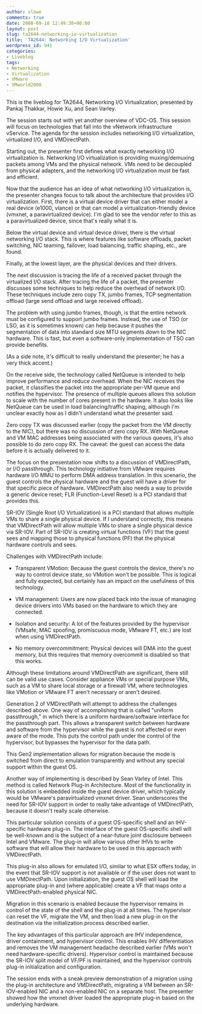 ```yaml
---
author: slowe
comments: true
date: 2008-09-18 12:49:38+00:00
layout: post
slug: ta2644-networking-io-virtualization
title: 'TA2644: Networking I/O Virtualization'
wordpress_id: 941
categories:
- Liveblog
tags:
- Networking
- Virtualization
- VMware
- VMworld2008
---
```


This is the liveblog for TA2644, Networking I/O Virtualization, presented by Pankaj Thakkar, Howie Xu, and Sean Varley.

The session starts out with yet another overview of VDC-OS. This session will focus on technologies that fall into the vNetwork infrastructure vService. The agenda for the session includes networking I/O virtualization, virtualized I/O, and VMDirectPath.

Starting out, the presenter first defines what exactly networking I/O virtualization is. Networking I/O virtualization is providing muxing/demuxing packets among VMs and the physical network. VMs need to be decoupled from physical adapters, and the networking I/O virtualization must be fast and efficient.

Now that the audience has an idea of what networking I/O virtualization is, the presenter changes focus to talk about the architecture that provides I/O virtualization. First, there is a virtual device driver that can either model a real device (e1000, vlance) or that can model a virtualization-friendly device (vmxnet, a paravirtualized device). I'm glad to see the vendor refer to this as a paravirtualized device, since that's really what it is.

Below the virtual device and virtual device driver, there is the virtual networking I/O stack. This is where features like software offloads, packet switching, NIC teaming, failover, load balancing, traffic shaping, etc., are found.

Finally, at the lowest layer, are the physical devices and their drivers.

The next discussion is tracing the life of a received packet through the virtualized I/O stack. After tracing the life of a packet, the presenter discusses some techniques to help reduce the overhead of network I/O. These techniques include zero copy TX, jumbo frames, TCP segmentation offload (large send offload and large received offload).

The problem with using jumbo frames, though, is that the entire network must be configured to support jumbo frames. Instead, the use of TSO (or LSO, as it is sometimes known) can help because it pushes the segmentation of data into standard size MTU segments down to the NIC hardware. This is fast, but even a software-only implementation of TSO can provide benefits.

(As a side note, it's difficult to really understand the presenter; he has a very thick accent.)

On the receive side, the technology called NetQueue is intended to help improve performance and reduce overhead. When the NIC receives the packet, it classifies the packet into the appropriate per-VM queue and notifies the hypervisor. The presence of multiple queues allows this solution to scale with the number of cores present in the hardware. It also looks like NetQueue can be used in load balancing/traffic shaping, although I'm unclear exactly how as I didn't understand what the presenter said.

Zero copy TX was discussed earlier (copy the packet from the VM directly to the NIC), but there was no discussion of zero copy RX. With NetQueue and VM MAC addresses being associated with the various queues, it's also possible to do zero copy RX. The caveat: the guest can access the data before it is actually delivered to it.

The focus on the presentation now shifts to a discussion of VMDirectPath, or I/O passthrough. This technology initiative from VMware requires hardware I/O MMU to perform DMA address translation. In this scenario, the guest controls the physical hardware and the guest will have a driver for that specific piece of hardware. VMDirectPath also needs a way to provide a generic device reset; FLR (Function-Level Reset) is a PCI standard that provides this.

SR-IOV (Single Root I/O Virtualization) is a PCI standard that allows multiple VMs to share a single physical device. If I understand correctly, this means that VMDirectPath will allow multiple VMs to share a single physical device via SR-IOV. Part of SR-IOV is creating virtual functions (VF) that the guest sees and mapping those to physical functions (PF) that the physical hardware controls and sees.

Challenges with VMDirectPath include:

* Transparent VMotion: Because the guest controls the device, there's no way to control device state, so VMotion won't be possible. This is logical and fully expected, but certainly has an impact on the usefulness of this technology.

* VM management: Users are now placed back into the issue of managing device drivers into VMs based on the hardware to which they are connected.

* Isolation and security: A lot of the features provided by the hypervisor (VMsafe, MAC spoofing, promiscuous mode, VMware FT, etc.) are lost when using VMDirectPath.

* No memory overcommitment: Physical devices will DMA into the guest memory, but this requires that memory overcommit is disabled so that this works.

Although these limitations around VMDirectPath are significant, there still can be valid use cases. Consider appliance VMs or special purpose VMs, such as a VM to share local storage or a firewall VM, where technologies like VMotion or VMware FT aren't necessary or aren't desired.

Generation 2 of VMDirectPath will attempt to address the challenges described above. One way of accomplishing that is called "uniform passthrough," in which there is a uniform hardware/software interface for the passthrough part. This allows a transparent switch between hardware and software from the hypervisor while the guest is not affected or even aware of the mode. This puts the control path under the control of the hypervisor, but bypasses the hypervisor for the data path.

This Gen2 implementation allows for migration because the mode is switched from direct to emulation transparently and without any special support within the guest OS.

Another way of implementing is described by Sean Varley of Intel. This method is called Network Plug-in Architecture. Most of the functionality in this solution is embedded inside the guest device driver, which typically would be VMware's paravirtualized vmxnet driver. Sean underscores the need for SR-IOV support in order to really take advantage of VMDirectPath, because it doesn't really scale otherwise.

This particular solution consists of a guest OS-specific shell and an IHV-specific hardware plug-in. The interface  of the guest OS-specific shell will be well-known and is the subject of a near-future joint disclosure between Intel and VMware. The plug-in will allow various other IHVs to write software that will allow their hardware to be used in this approach with VMDirectPath.

This plug-in also allows for emulated I/O, similar to what ESX offers today, in the event that SR-IOV support is not available or if the user does not want to use VMDirectPath. Upon initialization, the guest OS shell will load the appropriate plug-in and (where applicable) create a VF that maps onto a VMDirectPath-enabled physical NIC.

Migration in this scenario is enabled because the hypervisor remains in control of the state of the shell and the plug-in at all times. The hypervisor can reset the VF, migrate the VM, and then load a new plug-in on the destination via the initialization process described earlier.

The key advantages of this particular approach are IHV independence, driver containment, and hypervisor control. This enables IHV differentiation and removes the VM management headache described earlier (VMs won't need hardware-specific drivers). Hypervisor control is maintained because the SR-IOV split model of VF/PF is maintained, and the hypervisor controls plug-in initialization and configuration.

The session ends with a sneak preview demonstration of a migration using the plug-in architecture and VMDirectPath, migrating a VM between an SR-IOV-enabled NIC and a non-enabled NIC on a separate host. The presenter showed how the vmxnet driver loaded the appropriate plug-in based on the underlying hardware.
